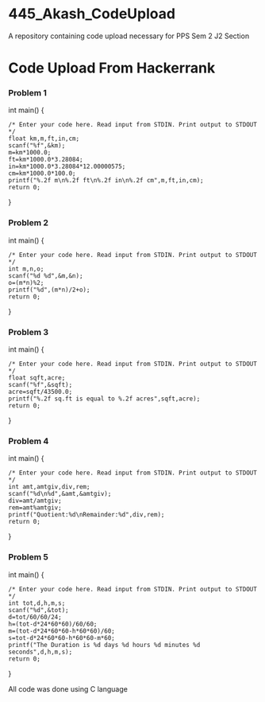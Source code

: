 # 445_Akash_CodeUpload
A repository containing code upload necessary for PPS Sem 2 J2 Section
# Code Upload From Hackerrank
### Problem 1

int main() {

    /* Enter your code here. Read input from STDIN. Print output to STDOUT */
    float km,m,ft,in,cm;
    scanf("%f",&km);
    m=km*1000.0;
    ft=km*1000.0*3.28084;
    in=km*1000.0*3.28084*12.00000575;
    cm=km*1000.0*100.0;
    printf("%.2f m\n%.2f ft\n%.2f in\n%.2f cm",m,ft,in,cm);
    return 0;
}


### Problem 2

int main() {
        
    /* Enter your code here. Read input from STDIN. Print output to STDOUT */  
    int m,n,o;
    scanf("%d %d",&m,&n);
    o=(m*n)%2;
    printf("%d",(m*n)/2+o);
    return 0;
}

### Problem 3

int main() {

    /* Enter your code here. Read input from STDIN. Print output to STDOUT */ 
    float sqft,acre;
    scanf("%f",&sqft);
    acre=sqft/43500.0;
    printf("%.2f sq.ft is equal to %.2f acres",sqft,acre);
    return 0;
}

### Problem 4

int main() {

    /* Enter your code here. Read input from STDIN. Print output to STDOUT */
    int amt,amtgiv,div,rem;
    scanf("%d\n%d",&amt,&amtgiv);
    div=amt/amtgiv;
    rem=amt%amtgiv;
    printf("Quotient:%d\nRemainder:%d",div,rem);
    return 0;
}

### Problem 5

int main() {

    /* Enter your code here. Read input from STDIN. Print output to STDOUT */
    int tot,d,h,m,s;
    scanf("%d",&tot);
    d=tot/60/60/24;
    h=(tot-d*24*60*60)/60/60;
    m=(tot-d*24*60*60-h*60*60)/60;
    s=tot-d*24*60*60-h*60*60-m*60;
    printf("The Duration is %d days %d hours %d minutes %d seconds",d,h,m,s);
    return 0;
}

All code was done using C language
